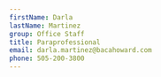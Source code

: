 ```yaml
---
firstName: Darla
lastName: Martinez
group: Office Staff
title: Paraprofessional
email: darla.martinez@bacahoward.com
phone: 505-200-3800
---
```


